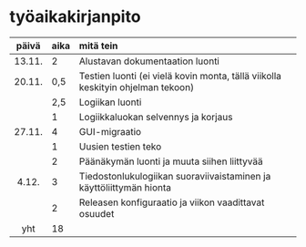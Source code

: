 # työaikakirjanpito

| päivä | aika | mitä tein  |
| :----:|:-----| :-----|
| 13.11.| 2    | Alustavan dokumentaation luonti |
| 20.11.| 0,5  | Testien luonti (ei vielä kovin monta, tällä viikolla keskityin ohjelman tekoon) |
|       | 2,5  | Logiikan luonti
|       | 1    | Logiikkaluokan selvennys ja korjaus
| 27.11.| 4    | GUI-migraatio
|       | 1    | Uusien testien teko
|       | 2    | Päänäkymän luonti ja muuta siihen liittyvää
| 4.12. | 3    | Tiedostonlukulogiikan suoraviivaistaminen ja käyttöliittymän hionta
|       | 2    | Releasen konfiguraatio ja viikon vaadittavat osuudet
| yht   | 18   | | 
